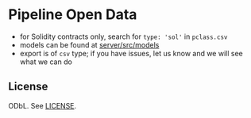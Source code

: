 # Pipeline Open Data

- for Solidity contracts only, search for `type: 'sol'` in `pclass.csv`
- models can be found at [server/src/models](../server/src/models/')
- export is of `csv` type; if you have issues, let us know and we will see what we can do

## License

ODbL. See [LICENSE](./LICENSE.md).
